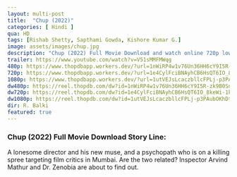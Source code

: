 ```yaml
---
layout: multi-post
title:  "Chup (2022)"
categories: [ Hindi ]
qua: HD
tags: [Rishab Shetty, Sapthami Gowda, Kishore Kumar G.]
image: assets/images/chup.jpg
description: "Chup (2022) Full Movie Download and watch online 720p low file size 500 mb."
trailer: https://www.youtube.com/watch?v=V51sMMFMWqg
480p: https://www.thopdbapp.workers.dev/?url=1nWiRP4w1v76Un36HH6cY9I5R-zk9B0Sn
720p: https://www.thopdbapp.workers.dev/?url=1e4CylFciBNAyhCB6HsQT6IO_8keWi-1k
1080p: https://www.thopdbapp.workers.dev/?url=1utVEJsLcaczbllcFPLj-p3PAubOKhDtI
dw480p: https://reel.thopdb.com/dw?id=1nWiRP4w1v76Un36HH6cY9I5R-zk9B0Sn
dw720p: https://reel.thopdb.com/dw?id=1e4CylFciBNAyhCB6HsQT6IO_8keWi-1k
dw1080p: https://reel.thopdb.com/dw?id=1utVEJsLcaczbllcFPLj-p3PAubOKhDtI
dir: R. Balki
featured: true
---
```


### Chup (2022) Full Movie Download Story Line:
A lonesome director and his new muse, and a psychopath who is on a killing spree targeting film critics in Mumbai. Are the two related? Inspector Arvind Mathur and Dr. Zenobia are about to find out.
